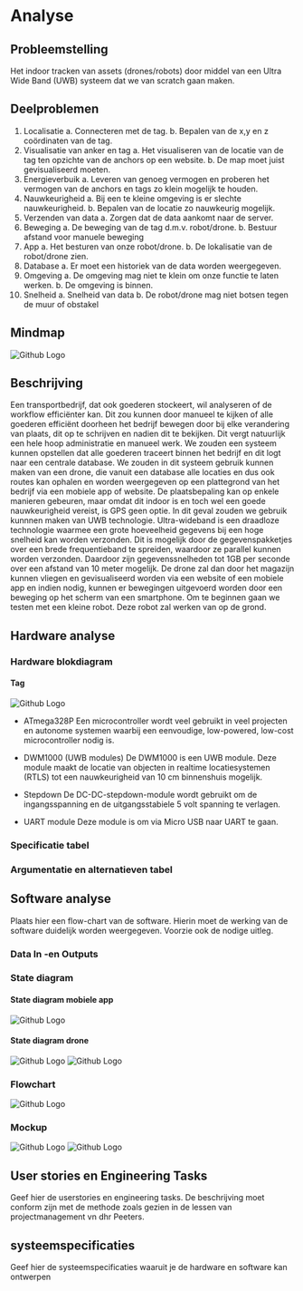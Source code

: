 # Analyse

## Probleemstelling

Het indoor tracken van assets (drones/robots) door middel van een Ultra Wide Band (UWB) systeem dat we van scratch gaan maken.

## Deelproblemen

1.	Localisatie
a.	Connecteren met de tag.
b.	Bepalen van de x,y en z coördinaten van de tag.
2.	Visualisatie van anker en tag
a.	Het visualiseren van de locatie van de tag ten opzichte van de anchors op een website.
b.	De map moet juist gevisualiseerd moeten.
3.	Energieverbuik
a.	Leveren van genoeg vermogen en proberen het vermogen van de anchors en tags zo klein mogelijk te houden.
4.	Nauwkeurigheid
a.	Bij een te kleine omgeving is er slechte nauwkeurigheid.
b.	Bepalen van de locatie zo nauwkeurig mogelijk.
5.	Verzenden van data
a.	Zorgen dat de data aankomt naar de server.
6.	Beweging
a.	De beweging van de tag d.m.v. robot/drone.
b.	Bestuur afstand voor manuele beweging
7.	App
a.	Het besturen van onze robot/drone.
b.	De lokalisatie van de robot/drone zien.
8.	Database
a.	Er moet een historiek van de data worden weergegeven.
9.	Omgeving
a.	De omgeving mag niet te klein om onze functie te laten werken.
b.	De omgeving is binnen.
10.	Snelheid
a.	Snelheid van data
b.	De robot/drone mag niet botsen tegen de muur of obstakel


## Mindmap
![Github Logo](https://github.com/AP-Elektronica-ICT/jp19-luwb/blob/master/doc/img/Mindmap.PNG "Mindmap")

## Beschrijving

Een transportbedrijf, dat ook goederen stockeert, wil analyseren of de workflow efficiënter kan. Dit zou kunnen door manueel te kijken of alle goederen efficiënt doorheen het bedrijf bewegen door bij elke verandering van plaats, dit op te schrijven en nadien dit te bekijken. Dit vergt natuurlijk een hele hoop administratie en manueel werk. We zouden een systeem kunnen opstellen dat alle goederen traceert binnen het bedrijf en dit logt naar een centrale database. We zouden in dit systeem gebruik kunnen maken van een drone, die vanuit een database alle locaties en dus ook routes kan ophalen en worden weergegeven op een plattegrond van het bedrijf via een mobiele app of website. De plaatsbepaling kan op enkele manieren gebeuren, maar omdat dit indoor is en toch wel een goede nauwkeurigheid vereist, is GPS geen optie. In dit geval zouden we gebruik kunnnen maken van UWB technologie. Ultra-wideband is een draadloze technologie waarmee een grote hoeveelheid gegevens bij een hoge snelheid kan worden verzonden. Dit is mogelijk door de gegevenspakketjes over een brede frequentieband te spreiden, waardoor ze parallel kunnen worden verzonden. Daardoor zijn gegevenssnelheden tot 1GB per seconde over een afstand van 10 meter mogelijk. De drone zal dan door het magazijn kunnen vliegen en gevisualiseerd worden via een website of een mobiele app en indien nodig, kunnen er bewegingen uitgevoerd worden door een beweging op het scherm van een smartphone. Om te beginnen gaan we testen met een kleine robot. Deze robot zal werken van op de grond.

## Hardware analyse

### Hardware blokdiagram

#### Tag

![Github Logo](https://github.com/AP-Elektronica-ICT/jp19-luwb/blob/master/doc/img/HardwareTag.png "Tag Blokschema")

- ATmega328P
Een microcontroller wordt veel gebruikt in veel projecten en autonome systemen waarbij een eenvoudige, low-powered, low-cost microcontroller nodig is.

- DWM1000 (UWB modules)
De DWM1000 is een UWB module. Deze module maakt de locatie van objecten in realtime locatiesystemen (RTLS) tot een nauwkeurigheid van 10 cm binnenshuis mogelijk.

- Stepdown
De DC-DC-stepdown-module wordt gebruikt om de ingangsspanning en de uitgangsstabiele 5 volt spanning te verlagen.

- UART module
Deze module is om via Micro USB naar UART te gaan. 

### Specificatie tabel

### Argumentatie en alternatieven tabel

## Software analyse

Plaats hier een flow-chart van de software. Hierin moet de werking van de software duidelijk worden weergegeven. Voorzie ook de nodige uitleg.

### Data In -en Outputs


### State diagram

#### State diagram mobiele app

![Github Logo](https://github.com/AP-Elektronica-ICT/jp19-luwb/blob/master/doc/img/state_diagram_app.png "State Diagram App")
#### State diagram drone

![Github Logo](https://github.com/AP-Elektronica-ICT/jp19-luwb/blob/master/doc/img/StateDiagramUWB.PNG "State Diagram Drone")
![Github Logo](https://github.com/AP-Elektronica-ICT/jp19-luwb/blob/master/doc/img/state_diagram_localisation.png "State Diagram Localisation")
### Flowchart
![Github Logo](https://github.com/AP-Elektronica-ICT/jp19-luwb/blob/master/doc/img/Software%20Flowchart.PNG "Software Flowchart")

### Mockup
![Github Logo](https://github.com/AP-Elektronica-ICT/jp19-luwb/blob/master/doc/img/Mockup_Controls.png "Mockup Controls")
![Github Logo](https://github.com/AP-Elektronica-ICT/jp19-luwb/blob/master/doc/img/Mockup_Map.png "Mockup Map")

## User stories en Engineering Tasks

Geef hier de userstories en engineering tasks. De beschrijving moet conform zijn met de methode zoals gezien in de lessen  van projectmanagement vn dhr Peeters.

## systeemspecificaties

Geef hier de systeemspecificaties waaruit je de hardware en software kan ontwerpen
